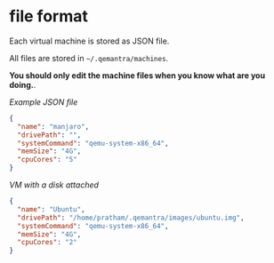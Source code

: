 # file format

Each virtual machine is stored as JSON file.

All files are stored in `~/.qemantra/machines`.

**You should only edit the machine files when you know what are you doing.**.

*Example JSON file*

```json
{
  "name": "manjaro",
  "drivePath": "",
  "systemCommand": "qemu-system-x86_64",
  "memSize": "4G",
  "cpuCores": "5"
}
```

*VM with a disk attached*

```json
{
  "name": "Ubuntu",
  "drivePath": "/home/pratham/.qemantra/images/ubuntu.img",
  "systemCommand": "qemu-system-x86_64",
  "memSize": "4G",
  "cpuCores": "2"
}

```



